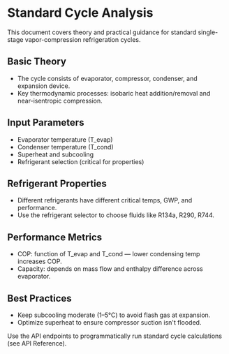 # Standard Cycle Analysis

This document covers theory and practical guidance for standard single-stage vapor-compression refrigeration cycles.

## Basic Theory
- The cycle consists of evaporator, compressor, condenser, and expansion device.
- Key thermodynamic processes: isobaric heat addition/removal and near-isentropic compression.

## Input Parameters
- Evaporator temperature (T_evap)
- Condenser temperature (T_cond)
- Superheat and subcooling
- Refrigerant selection (critical for properties)

## Refrigerant Properties
- Different refrigerants have different critical temps, GWP, and performance.
- Use the refrigerant selector to choose fluids like R134a, R290, R744.

## Performance Metrics
- COP: function of T_evap and T_cond — lower condensing temp increases COP.
- Capacity: depends on mass flow and enthalpy difference across evaporator.

## Best Practices
- Keep subcooling moderate (1–5°C) to avoid flash gas at expansion.
- Optimize superheat to ensure compressor suction isn't flooded.

Use the API endpoints to programmatically run standard cycle calculations (see API Reference).
